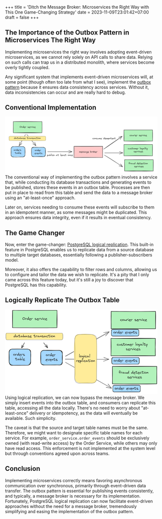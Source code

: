 +++
title = 'Ditch the Message Broker: Microservices the Right Way with This One Game-Changing Strategy'
date = 2023-11-09T23:01:42+07:00
draft = false
+++
## The Importance of the Outbox Pattern in Microservices The Right Way
Implementing microservices the right way involves adopting event-driven microservices, as we cannot rely solely on API calls to share data. Relying on such calls can trap us in a distributed monolith, where services become overly tightly coupled.

Any significant system that implements event-driven microservices will, at some point (though often too late from what I see), implement the [outbox pattern](https://microservices.io/patterns/data/transactional-outbox.html) because it ensures data consistency across services. Without it, data inconsistencies can occur and are really hard to debug.

## Conventional Implementation
![outbox pattern illustration on fictional order services](conventional.png)
The conventional way of implementing the outbox pattern involves a service that, while conducting its database transactions and generating events to be published, stores these events in an outbox table. Processes are then put in place to read from this table and send the data to a message broker using an "at-least-once" approach.

Later on, services needing to consume these events will subscribe to them in an idempotent manner, as some messages might be duplicated. This approach ensures data integrity, even if it results in eventual consistency.

## The Game Changer
Now, enter the game-changer: [PostgreSQL logical replication](https://www.postgresql.org/docs/16/logical-replication.html). This built-in feature in PostgreSQL enables us to replicate data from a source database to multiple target databases, essentially following a publisher-subscribers model.

Moreover, it also offers the capability to filter rows and columns, allowing us to configure and tailor the data we wish to replicate. It's a pity that I only came across this feature today, but it's still a joy to discover that PostgreSQL has this capability.

## Logically Replicate The Outbox Table
![outbox pattern illustration on fictional order services using postgresql replication](replicated.png)
Using logical replication, we can now bypass the message broker. We simply insert events into the outbox table, and consumers can replicate this table, accessing all the data locally. There's no need to worry about "at-least-once" delivery or idempotency, as the data will eventually be available. Such simplicity.

The caveat is that the source and target table names must be the same. Therefore, we might want to designate specific table names for each service. For example, `order_service.order_events` should be exclusively owned (with read-write access) by the Order Service, while others may only have read access. This enforcement is not implemented at the system level but through conventions agreed upon across teams.

## Conclusion
Implementing microservices correctly means favoring asynchronous communication over synchronous, primarily through event-driven data transfer. The outbox pattern is essential for publishing events consistently, and typically, a message broker is necessary for its implementation. Fortunately, PostgreSQL logical replication can now facilitate event-driven approaches without the need for a message broker, tremendously simplifying and easing the implementation of the outbox pattern.
